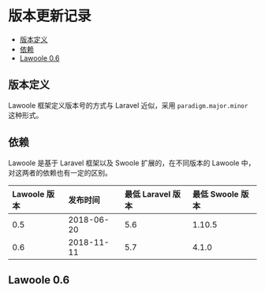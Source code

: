 # 版本更新记录

- [版本定义](#versioning-scheme)
- [依赖](#dependencies)
- [Lawoole 0.6](#lawoole-0.6)

<a name="versioning-scheme"></a>
## 版本定义

Lawoole 框架定义版本号的方式与 Laravel 近似，采用 `paradigm.major.minor` 这种形式。

<a name="dependencies"></a>
## 依赖

Lawoole 是基于 Laravel 框架以及 Swoole 扩展的，在不同版本的 Lawoole 中，对这两者的依赖也有一定的区别。

 **Lawoole 版本** | **发布时间** | **最低 Laravel 版本** | **最低 Swoole 版本**
:---|:---|:---|:---|
 0.5 | 2018-06-20 | 5.6 | 1.10.5
 0.6 | 2018-11-11 | 5.7 | 4.1.0

<a name="lawoole-0.6"></a>
## Lawoole 0.6

